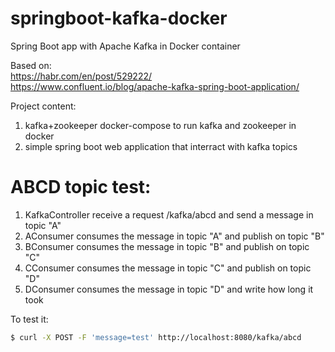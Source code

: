 # springboot-kafka-docker
Spring Boot app with Apache Kafka in Docker container

Based on:  
https://habr.com/en/post/529222/  
https://www.confluent.io/blog/apache-kafka-spring-boot-application/

Project content:  
1. kafka+zookeeper docker-compose to run kafka and zookeeper in docker
1. simple spring boot web application that interract with kafka topics

# ABCD topic test:
1. KafkaController receive a request /kafka/abcd and send a message in topic "A"
1. AConsumer consumes the message in topic "A" and publish on topic "B"
1. BConsumer consumes the message in topic "B" and publish on topic "C"
1. CConsumer consumes the message in topic "C" and publish on topic "D"
1. DConsumer consumes the message in topic "D" and write how long it took

To test it:

```sh
$ curl -X POST -F 'message=test' http://localhost:8080/kafka/abcd
```

